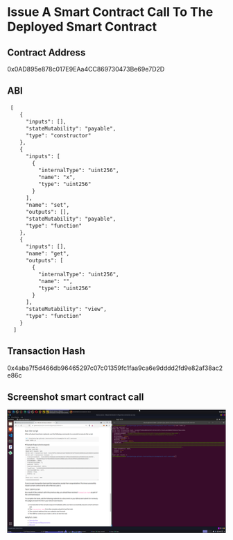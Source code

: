 # Issue A Smart Contract Call To The Deployed Smart Contract


## Contract Address
0x0AD895e878c017E9EAa4CC869730473Be69e7D2D

## ABI
```
 [
    {
      "inputs": [],
      "stateMutability": "payable",
      "type": "constructor"
    },
    {
      "inputs": [
        {
          "internalType": "uint256",
          "name": "x",
          "type": "uint256"
        }
      ],
      "name": "set",
      "outputs": [],
      "stateMutability": "payable",
      "type": "function"
    },
    {
      "inputs": [],
      "name": "get",
      "outputs": [
        {
          "internalType": "uint256",
          "name": "",
          "type": "uint256"
        }
      ],
      "stateMutability": "view",
      "type": "function"
    }
  ] 
```

## Transaction Hash
0x4aba7f5d466db96465297c07c01359fc1faa9ca6e9dddd2fd9e82af38ac2e86c

## Screenshot smart contract call
![screenshot smart contract call](./screenshot-smart-contract-call.png)

